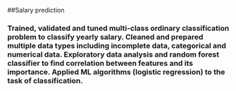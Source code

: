 ##Salary prediction

### Trained, validated and tuned multi-class ordinary classification problem to classify yearly salary. Cleaned and prepared multiple data types including incomplete data, categorical and numerical data. Exploratory data analysis and random forest classifier to find correlation between features and its importance. Applied ML algorithms (logistic regression) to the task of classification. 
